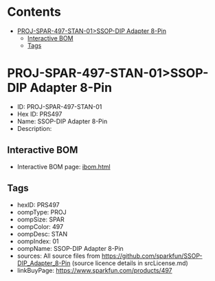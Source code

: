



Contents
========

* [PROJ-SPAR-497-STAN-01>SSOP-DIP Adapter 8-Pin](#proj-spar-497-stan-01ssop-dip-adapter-8-pin)
	* [Interactive BOM](#interactive-bom)
	* [Tags](#tags)

# PROJ-SPAR-497-STAN-01>SSOP-DIP Adapter 8-Pin

- ID: PROJ-SPAR-497-STAN-01
- Hex ID: PRS497
- Name: SSOP-DIP Adapter 8-Pin
- Description: 

## Interactive BOM

- Interactive BOM page: [ibom.html](kicad/bom/ibom.html)

## Tags

- hexID: PRS497
- oompType: PROJ
- oompSize: SPAR
- oompColor: 497
- oompDesc: STAN
- oompIndex: 01
- oompName: SSOP-DIP Adapter 8-Pin
- sources: All source files from https://github.com/sparkfun/SSOP-DIP_Adapter_8-Pin (source licence details in srcLicense.md)
- linkBuyPage: https://www.sparkfun.com/products/497
